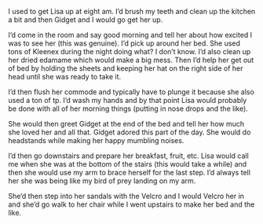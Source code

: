 I used to get Lisa up at eight am. I’d brush my teeth and clean up the kitchen a bit and then Gidget and I would go get her up. 

I’d come in the room and say good morning and tell her about how excited I was to see her (this was genuine). I’d pick up around her bed. She used tons of Kleenex during the night doing what? I don’t know. I’d also clean up her dried edamame which would make a big mess. Then I’d help her get out of bed by holding the sheets and keeping her hat on the right side of her head until she was ready to take it. 

I’d then flush her commode and typically have to plunge it because she also used a ton of tp. I’d wash my hands and by that point Lisa would probably be done with all of her morning things (putting in nose drops and the like). 

She would then greet Gidget at the end of the bed and tell her how much she loved her and all that. Gidget adored this part of the day. She would do headstands while making her happy mumbling noises. 

I’d then go downstairs and prepare her breakfast, fruit, etc. Lisa would call me when she was at the bottom of the stairs (this would take a while) and then she would use my arm to brace herself for the last step. I’d always tell her she was being like my bird of prey landing on my arm. 

She’d then step into her sandals with the Velcro and I would Velcro her in and she’d go walk to her chair while I went upstairs to make her bed and the like.